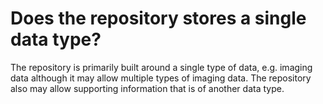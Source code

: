 # Does the repository stores a single data type?

The repository is primarily built around a single type of data, e.g. imaging data although it may allow multiple types of imaging data.  The repository also may allow supporting information that is of another data type.